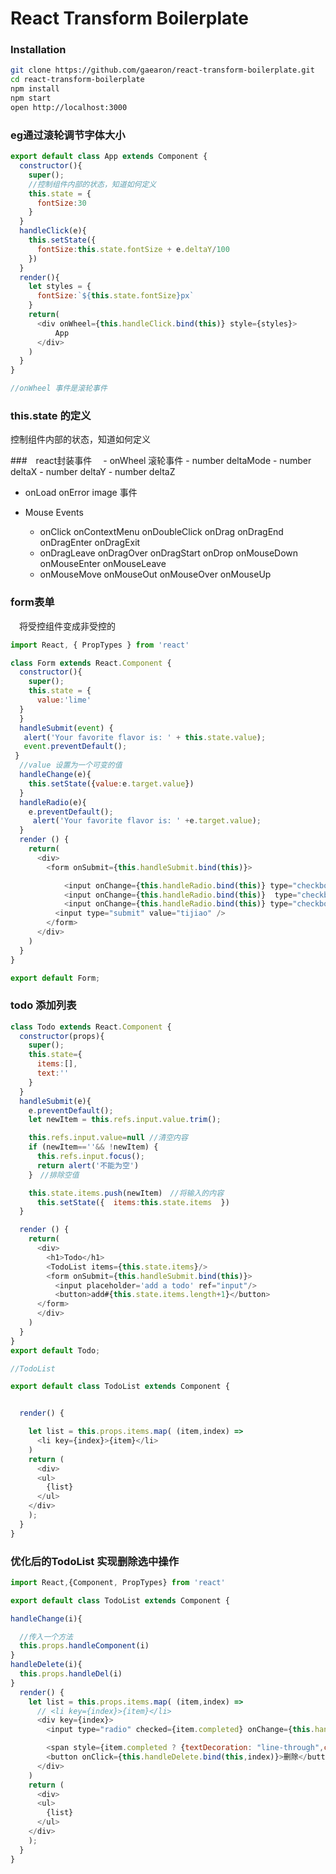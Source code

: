 # React Transform Boilerplate

### Installation

```bash
git clone https://github.com/gaearon/react-transform-boilerplate.git
cd react-transform-boilerplate
npm install
npm start
open http://localhost:3000
```

### eg通过滚轮调节字体大小

```js
export default class App extends Component {
  constructor(){
    super();
    //控制组件内部的状态，知道如何定义
    this.state = {
      fontSize:30
    }
  }
  handleClick(e){
    this.setState({
      fontSize:this.state.fontSize + e.deltaY/100
    })
  }
  render(){
    let styles = {
      fontSize:`${this.state.fontSize}px`
    }
    return(
      <div onWheel={this.handleClick.bind(this)} style={styles}>
          App
      </div>
    )
  }
}

//onWheel 事件是滚轮事件
```
### this.state 的定义

控制组件内部的状态，知道如何定义

###　react封装事件
　- onWheel 滚轮事件
    -  number deltaMode
    -  number deltaX
    -  number deltaY
    -  number deltaZ
  - onLoad onError image 事件
  - Mouse Events

    -  onClick onContextMenu onDoubleClick onDrag onDragEnd onDragEnter onDragExit
    -  onDragLeave onDragOver onDragStart onDrop onMouseDown onMouseEnter onMouseLeave
    -  onMouseMove onMouseOut onMouseOver onMouseUp

### form表单

　将受控组件变成非受控的

```js
import React, { PropTypes } from 'react'

class Form extends React.Component {
  constructor(){
    super();
    this.state = {
      value:'lime'
  }
  }
  handleSubmit(event) {
   alert('Your favorite flavor is: ' + this.state.value);
   event.preventDefault();
 }
  //value 设置为一个可变的值
  handleChange(e){
    this.setState({value:e.target.value})
  }
  handleRadio(e){
    e.preventDefault();
     alert('Your favorite flavor is: ' +e.target.value);
  }
  render () {
    return(
      <div>
        <form onSubmit={this.handleSubmit.bind(this)}>

            <input onChange={this.handleRadio.bind(this)} type="checkbox"  name="checkbox" value="A"/>A
            <input onChange={this.handleRadio.bind(this)}  type="checkbox"  name="checkbox" value="B"/>B
            <input onChange={this.handleRadio.bind(this)} type="checkbox" name="checkbox" value="C"/>C
          <input type="submit" value="tijiao" />
        </form>
      </div>
    )
  }
}

export default Form;
```

### todo 添加列表

```js
class Todo extends React.Component {
  constructor(props){
    super();
    this.state={
      items:[],
      text:''
    }
  }
  handleSubmit(e){
    e.preventDefault();
    let newItem = this.refs.input.value.trim();

    this.refs.input.value=null //清空内容
    if (newItem==''&& !newItem) {
      this.refs.input.focus();
      return alert('不能为空')
    }　//排除空值

    this.state.items.push(newItem)　//将输入的内容
      this.setState({  items:this.state.items  })　
  }

  render () {
    return(
      <div>
        <h1>Todo</h1>
        <TodoList items={this.state.items}/>
        <form onSubmit={this.handleSubmit.bind(this)}>
          <input placeholder='add a todo' ref="input"/>
          <button>add#{this.state.items.length+1}</button>
      </form>
      </div>
    )
  }
}
export default Todo;
```
```js
//TodoList

export default class TodoList extends Component {


  render() {

    let list = this.props.items.map( (item,index) =>
      <li key={index}>{item}</li>
    )
    return (
      <div>
      <ul>
        {list}
      </ul>
    </div>
    );
  }
}
```


### 优化后的TodoList 实现删除选中操作
```js
import React,{Component, PropTypes} from 'react'

export default class TodoList extends Component {

handleChange(i){

  //传入一个方法
  this.props.handleComponent(i)
}
handleDelete(i){
  this.props.handleDel(i)
}
  render() {
    let list = this.props.items.map( (item,index) =>
      // <li key={index}>{item}</li>
      <div key={index}>
        <input type="radio" checked={item.completed} onChange={this.handleChange.bind(this,index)}/>

        <span style={item.completed ? {textDecoration: "line-through",color:'#ccc'} : null}>{item.title}</span>
        <button onClick={this.handleDelete.bind(this,index)}>删除</button>
      </div>
    )
    return (
      <div>
      <ul>
        {list}
      </ul>
    </div>
    );
  }
}
```
